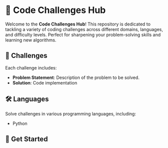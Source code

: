 # 🚀 Code Challenges Hub

Welcome to the **Code Challenges Hub**! This repository is dedicated to tackling a variety of coding challenges across different domains, languages, and difficulty levels. Perfect for sharpening your problem-solving skills and learning new algorithms.

## 🧩 Challenges

Each challenge includes:
- **Problem Statement**: Description of the problem to be solved.
- **Solution**: Code implementation

## 🛠 Languages

Solve challenges in various programming languages, including:
- Python

## 🌱 Get Started